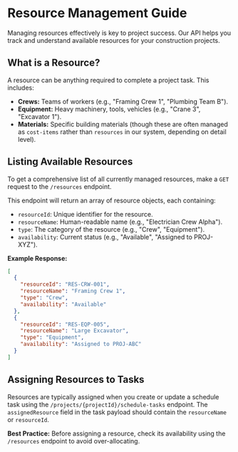 # Resource Management Guide

Managing resources effectively is key to project success. Our API helps you track and understand available resources for your construction projects.

## What is a Resource?

A resource can be anything required to complete a project task. This includes:

* **Crews:** Teams of workers (e.g., "Framing Crew 1", "Plumbing Team B").
* **Equipment:** Heavy machinery, tools, vehicles (e.g., "Crane 3", "Excavator 1").
* **Materials:** Specific building materials (though these are often managed as `cost-items` rather than `resources` in our system, depending on detail level).

## Listing Available Resources

To get a comprehensive list of all currently managed resources, make a `GET` request to the `/resources` endpoint.

This endpoint will return an array of resource objects, each containing:

* `resourceId`: Unique identifier for the resource.
* `resourceName`: Human-readable name (e.g., "Electrician Crew Alpha").
* `type`: The category of the resource (e.g., "Crew", "Equipment").
* `availability`: Current status (e.g., "Available", "Assigned to PROJ-XYZ").

**Example Response:**

```json
[
  {
    "resourceId": "RES-CRW-001",
    "resourceName": "Framing Crew 1",
    "type": "Crew",
    "availability": "Available"
  },
  {
    "resourceId": "RES-EQP-005",
    "resourceName": "Large Excavator",
    "type": "Equipment",
    "availability": "Assigned to PROJ-ABC"
  }
]
```

## Assigning Resources to Tasks

Resources are typically assigned when you create or update a schedule task using the `/projects/{projectId}/schedule-tasks` endpoint. The `assignedResource` field in the task payload should contain the `resourceName` or `resourceId`.

**Best Practice:** Before assigning a resource, check its availability using the `/resources` endpoint to avoid over-allocating.